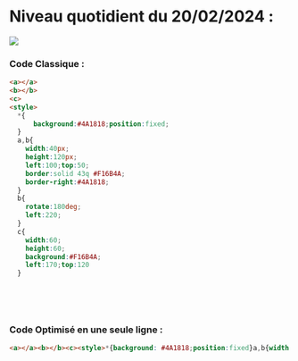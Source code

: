 # Niveau quotidient du 20/02/2024 : 

<img src = "https://firebasestorage.googleapis.com/v0/b/cssbattleapp.appspot.com/o/user%2Fummd3POvEDfFyeFvVdOMG3OOrwE2%2Ftargets%2Ftarget_3ZOHlmq.png?alt=media">


### Code Classique :  

```html 
<a></a>
<b></b>
<c>
<style>
  *{
      background:#4A1818;position:fixed;
  }
  a,b{
    width:40px;
    height:120px;
    left:100;top:50;
    border:solid 43q #F16B4A;
    border-right:#4A1818;
  }
  b{
    rotate:180deg;
    left:220;
  }
  c{
    width:60;
    height:60;
    background:#F16B4A;
    left:170;top:120
  }

  
```

<br>

### Code Optimisé en une seule ligne : 

```html 
<a></a><b></b><c><style>*{background: #4A1818;position:fixed}a,b{width:40px;height:120px;left:100;top:50;border:solid 43q #F16B4A;border-right: #4A1818}b{rotate:180deg;left:220}c{width:60;height:60;background: #F16B4A;left:170;top:120}

```